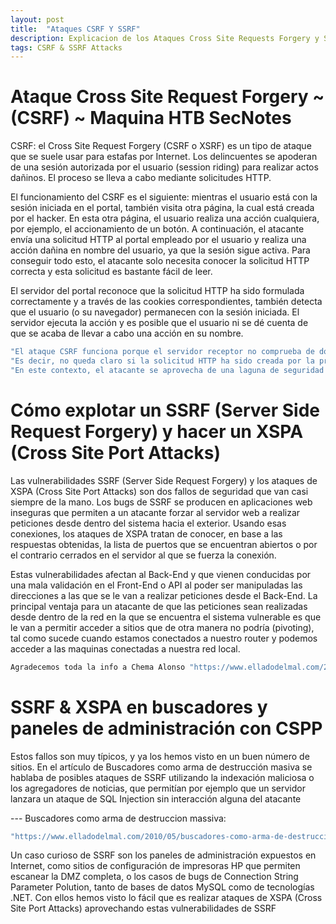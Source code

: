 ```yaml
---
layout: post
title:  "Ataques CSRF Y SSRF"
description: Explicacion de los Ataques Cross Site Requests Forgery y Server Side Requests Forgery
tags: CSRF & SSRF Attacks
---
```


# Ataque Cross Site Request Forgery ~ (CSRF) ~ Maquina HTB SecNotes

CSRF: el Cross Site Request Forgery (CSRF o XSRF) es un tipo de ataque que se suele usar para estafas por Internet.
Los delincuentes se apoderan de una sesión autorizada por el usuario (session riding) para realizar actos dañinos.
El proceso se lleva a cabo mediante solicitudes HTTP.

El funcionamiento del CSRF es el siguiente: mientras el usuario está con la sesión iniciada en el portal, también visita otra página, la cual está creada por el hacker.
En esta otra página, el usuario realiza una acción cualquiera, por ejemplo, el accionamiento de un botón.
A continuación, el atacante envía una solicitud HTTP al portal empleado por el usuario y
realiza una acción dañina en nombre del usuario, ya que la sesión sigue activa. 
Para conseguir todo esto, el atacante solo necesita conocer la solicitud HTTP correcta y esta solicitud es bastante fácil de leer.

El servidor del portal reconoce que la solicitud HTTP ha sido formulada correctamente y a través de las cookies correspondientes, también detecta que el usuario (o su navegador) permanecen con la sesión iniciada.
El servidor ejecuta la acción y es posible que el usuario ni se dé cuenta de que se acaba de llevar a cabo una acción en su nombre.
```bash
"El ataque CSRF funciona porque el servidor receptor no comprueba de dónde procede la solicitud."
"Es decir, no queda claro si la solicitud HTTP ha sido creada por la propia página web o si su origen es externo."
"En este contexto, el atacante se aprovecha de una laguna de seguridad del navegador; transmite las solicitudes sin evaluar las consecuencias."
``` 

# Cómo explotar un SSRF (Server Side Request Forgery) y hacer un XSPA (Cross Site Port Attacks)

Las vulnerabilidades SSRF (Server Side Request Forgery) y los ataques de XSPA (Cross Site Port Attacks) son dos fallos de seguridad que van casi siempre de la mano. Los bugs de SSRF se producen en aplicaciones web inseguras que permiten a un atacante forzar al servidor web a realizar peticiones desde dentro del sistema hacia el exterior. Usando esas conexiones, los ataques de XSPA tratan de conocer, en base a las respuestas obtenidas, la lista de puertos que se encuentran abiertos o por el contrario cerrados en el servidor al que se fuerza la conexión.

Estas vulnerabilidades afectan al Back-End y que vienen conducidas por una mala validación en el Front-End o API al poder ser manipuladas las direcciones a las que se le van a realizar peticiones desde el Back-End. La principal ventaja para un atacante de que las peticiones sean realizadas desde dentro de la red en la que se encuentra el sistema vulnerable es que le van a permitir acceder a sitios que de otra manera no podría (pivoting), tal como sucede cuando estamos conectados a nuestro router y podemos acceder a las maquinas conectadas a nuestra red local.

```bash
Agradecemos toda la info a Chema Alonso "https://www.elladodelmal.com/2015/04/ssrf-server-side-request-forgery-xspa.html"
```
# SSRF & XSPA en buscadores y paneles de administración con CSPP 

Estos fallos son muy típicos, y ya los hemos visto en un buen número de sitios. En el artículo de Buscadores como arma de destrucción masiva se hablaba de posibles ataques de SSRF utilizando la indexación maliciosa o los agregadores de noticias, que permitían por ejemplo que un servidor lanzara un ataque de SQL Injection sin interacción alguna del atacante

--- Buscadores como arma de destruccion massiva:
 ```bash
"https://www.elladodelmal.com/2010/05/buscadores-como-arma-de-destruccion.html"
``` 
Un caso curioso de SSRF son los paneles de administración expuestos en Internet, como sitios de configuración de impresoras HP que permiten escanear la DMZ completa, o los casos de bugs de Connection String Parameter Polution, tanto de bases de datos MySQL como de tecnologías .NET. Con ellos hemos visto lo fácil que es realizar ataques de XSPA (Cross Site Port Attacks) aprovechando estas vulnerabilidades de SSRF

